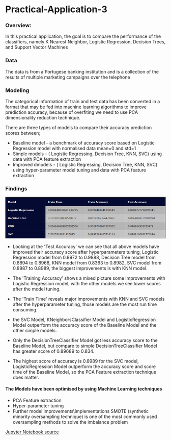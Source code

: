 # Practical-Application-3

### Overview: 
 In this practical application, the goal is to compare the performance of the classifiers, namely K Nearest Neighbor, Logistic Regression, Decision Trees, and Support Vector Machines
 
### Data
The data is from a Portugese banking institution and is a collection of the results of multiple marketing campaigns over the telephone

### Modeling

The categorical information of train and test data has been converted in a format that may be fed into machine learning algorithms to improve prediction accuracy, because of overfiting we need to use  PCA dimensionality reduction technique.  

There are three types of models to compare their accuracy prediction scores between;
* Baseline model - a benchmark of accuracy score based on Logistic Regression model with normalised data mean=0 and std=1
* Simple models - ( Logistic Regressing, Decision Tree, KNN, SVC) using data with PCA feature extraction
* Improved dmodels - ( Logistic Regressing, Decision Tree, KNN, SVC) using hyper-parameter model tuning and data with PCA feature extraction

### Findings
<img src="images/table.png">

* Looking at the 'Test Accuracy' we can see that all above models have improved their accuracy score after hyperparameters tuning, Logistic Regression model from 0.8972 to 0.9888, Decision Tree model from 0.8894 to 0.8968, KNN model from 0.8363 to 0.8982, SVC model from 0.8987 to 0.8989, the biggest improvements is with KNN model. 

* The 'Training Accuracy' shows a mixed picture some improvements with Logistic Regression model, with the other models we see lower scores after the model tuning.

* The 'Train Time' reveals major improvements with KNN and SVC models after the hyperparameter tuning, those models are the most run time consuming.
* the SVC Model, KNeighborsClassifier Model and LogisticRegression Model outperform the accuracy score of the Baseline Model and the other simple models. 

* Only the DecisionTreeClassifier Model got less accuracy score to the Baseline Model, but compare to simple DecisionTreeClassifier Model has greater score of 0.89689 to 0.834.

* The highest score of accuracy is 0.8989 for the SVC model, LogisticRegression Model outperform the accuracy score and score time of the Baseline Model, so the PCA Feature extraction technique does matter.

#### The Models have been optimised by using Machine Learning techniques
* PCA Feature extraction
* Hyper-parameter tuning
* Further model improvements\implementations SMOTE (synthetic minority oversampling technique) is one of the most commonly used oversampling methods to solve the imbalance problem

[Jupyter Notebook source](https://github.com/PlamenStilyianov/Practical-Application-3/blob/main/prompt_III.ipynb)